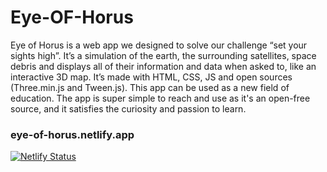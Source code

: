 # Eye-OF-Horus
Eye of Horus is a web app we designed to solve our challenge “set your sights high”. It’s a simulation of the earth, the surrounding satellites, space debris and displays all of their information and data when asked to, like an interactive 3D map. It’s made with HTML, CSS, JS and open sources (Three.min.js and Tween.js). This app can be used as a new field of education. The app is super simple to reach and use as it's an open-free source, and it satisfies the curiosity and passion to learn.
### eye-of-horus.netlify.app
[![Netlify Status](https://api.netlify.com/api/v1/badges/1472197a-e391-4461-92f8-b4866acb959f/deploy-status)](https://app.netlify.com/sites/eye-of-horus/deploys)
